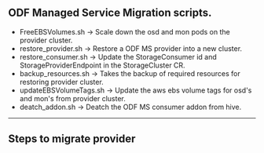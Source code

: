 ## ODF Managed Service Migration scripts.
- FreeEBSVolumes.sh -> Scale down the osd and mon pods on the provider cluster.
- restore_provider.sh -> Restore a ODF MS provider into a new cluster.
- restore_consumer.sh -> Update the StorageConsumer id and StorageProviderEndpoint in the StorageCluster CR.
- backup_resources.sh -> Takes the backup of required resources for restoring provider cluster.
- updateEBSVolumeTags.sh -> Update the aws ebs volume tags for osd's and mon's from provider cluster.
- deatch_addon.sh -> Deatch the ODF MS consumer addon from hive.

---
## Steps to migrate provider
